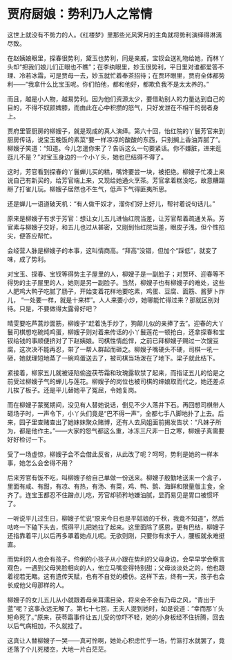 # 贾府厨娘：势利乃人之常情

这世上就没有不势力的人。《红楼梦》里那些光风霁月的主角就将势利演绎得淋漓尽致。 

在赵姨娘眼里，探春很势利，黛玉也势利，同是亲戚，宝钗会送礼物给她，而林丫头却“把我们娘儿们正眼也不瞧”；在李纨眼里，妙玉很势利，平日里对谁都爱答不理、冷若冰霜，可是贾母一去，妙玉就忙着奉茶招待；在贾环眼里，贾府全体都势利——“我拿什么比宝玉呢。你们怕他，都和他好，都欺负我不是太太养的。” 

而且，越是小人物，越易势利。因为他们资源太少，要借助别人的力量达到自己的目的，不得不奴颜婢膝，而由此在心中积攒的怒气，只好发泄在不相干的弱者身上。 

贾府里管厨房的柳嫂子，就是现成的真人演绎。第六十回，怡红院的丫鬟芳官来到厨房传话，说宝玉晚饭的素菜“要一样凉凉的酸酸的东西，只别搁上香油弄腻了”。柳嫂子笑道：“知道。今儿怎遣你来了？告诉这么一句要紧话。你不嫌脏，进来逛逛儿不是？”对宝玉身边的一个小丫头，她也巴结得不得了。 

这时，芳官看到探春的丫鬟蝉儿买的糕，嘴馋要尝一块，被拒绝。柳嫂子忙凑上来说自己有新买的，给芳官端上来，又现给她通火烹茶。芳官拿着糕没吃，故意糟蹋掰了打雀儿玩。柳嫂子居然也不生气，低声下气得匪夷所思。 

还是蝉儿一语道破天机：“有人做干奴才，溜你们好上好儿，帮衬着说句话儿。” 

原来是柳嫂子有求于芳官：想让女儿五儿进怡红院当差，让芳官帮着疏通关系。芳官素与柳嫂子交好，和五儿也过从甚密，又刚到怡红院当差，眼皮子浅，但个性掐尖，便答应帮忙。 

会经营人脉是柳嫂子的本事，这叫情商高。“拜高”没错，但加个“踩低”，就变了味，成了势利。 

对宝玉、探春、宝钗等得势主子屋里的人，柳嫂子是一副脸子；对贾环、迎春等不得势的主子屋里的人，她则是另一副脸子。当然，柳嫂子也有柳嫂子的难处，这些人肥鸡大鸭子吃腻了肠子，开始变着花样地要吃素，鸡蛋、豆腐、面筋、酱萝卜炸儿， “一处要一样，就是十来样”。人人来要小炒，她哪能忙得过来？那就区别对待。只是，不要做得太露骨好吧？ 

晴雯要吃芦蒿炒面筋，柳嫂子“赶着洗手炒了，狗颠儿似的亲捧了去”。迎春的大丫鬟司棋想吃碗炖鸡蛋，柳嫂子则对着来传话的小丫鬟莲花一顿抢白，还拿探春和宝钗给钱的事顺便挤对了下赵姨娘。司棋性情彪悍，之前已拜柳嫂子赐过一次馊豆腐，这次决不能再忍，带了一帮人群起而砸之。柳嫂子嘴硬头不硬，司棋一吼一砸，她就理短地蒸了一碗鸡蛋送去了，被司棋当场泼在了地下。梁子就此结下。 

紧接着，柳家五儿就被诬陷偷盗茯苓霜和玫瑰露软禁了起来，而指证五儿的恰是之前受过柳嫂子气的蝉儿与莲花。柳嫂子的岗位也被司棋的婶娘取而代之，她还差点儿挨了板子。还是平儿替她平了冤屈，令她复岗。 

而在柳嫂子蒙冤期间，没见有人替她说话，倒见不少人落井下石。再回想司棋带人砸场子时，一声令下，小丫头们竟是“巴不得一声”，全都七手八脚地扑了上去。后来，园子里查赌查出了她妹妹聚众赌博，还有人去凤姐面前揭发告状：“凡妹子所为，都是他作主。”——大家的怨气都这么重，冰冻三尺非一日之寒，柳嫂子真需要好好检讨一下。 

受了一场虚惊，柳嫂子会不会借此反省，从此改了呢？呵呵，势利是她的一样本事，她怎么会舍得不用？ 

后来芳官有饭不吃，叫柳嫂子给自己单做一份送来。柳嫂子殷勤地送来一个盒子，里面有咸、有甜，有凉、有热，有汤、有菜，鸡、鸭、鹅、海鲜和限量版主食，全齐了。连宝玉都忍不住蹭点儿吃，芳官却骄矜地嫌油腻，显而易见是胃口被惯坏了。 

一听说平儿过生日，柳嫂子忙说“原来今日也是平姑娘的千秋，我竟不知道”，然后咕咚一下磕下头去，慌得平儿把她拉了起来。这里面除了感恩，更有巴结，柳嫂子还指靠着平儿以后再多罩着她点儿呢。无欲则刚，只要你有求于人，腰板就永难挺直。 

而势利的人也会有孩子。伶俐的小孩子从小跟在势利的父母身边，会早早学会察言观色，一遇到父母笑脸相向的人，他立马嘴变得特别甜；父母淡淡处之的，他也跟着视若无睹。这有遗传天赋，也有不自觉的模仿。这样下去，终有一天，孩子也会长成他父母那样的人。 

柳嫂子的女儿五儿从小就跟着母亲耳濡目染，将来会不会有乃母之风，“青出于蓝”呢？这事永远无解了。第七十七回，王夫人提到她时，如是说道：“幸而那丫头短命死了。”原来，茯苓霜事件让五儿受的惊吓不轻，她的小身板经不住折腾，回去以后气病相加，不久就挂了。 

这真让人替柳嫂子一哭——真可怜啊，她处心积虑忙乎一场，竹篮打水就罢了，竟还落了个儿死楼空，大地一片白茫茫。